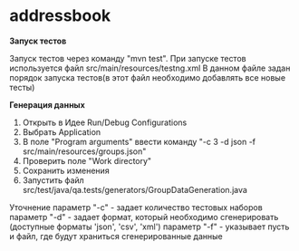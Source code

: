 # addressbook

**Запуск тестов**

Запуск тестов через команду "mvn test". При запуске тестов используется файл src/main/resources/testng.xml
В данном файле задан порядок запуска тестов(в этот файл необходимо добавлять все новые тесты)

**Генерация данных**

1. Открыть в Идее Run/Debug Configurations
2. Выбрать Application
3. В поле "Program arguments" ввести команду "-c 3 -d json -f  src/main/resources/groups.json"
4. Проверить поле "Work directory"
5. Сохранить изменения 
6. Запустить файл src/test/java/qa.tests/generators/GroupDataGeneration.java

Уточнение
 параметр "-c" - задает количество тестовых наборов
 параметр "-d" - задает формат, который необходимо сгенерировать (доступные форматы 'json', 'csv', 'xml')
 параметр "-f" - указывает пусть и файл, где будут храниться сгенерированные данные
 
